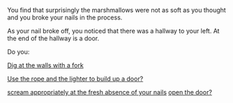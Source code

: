 You find that surprisingly the marshmallows were not as soft as you thought and you broke your nails in the process.

As your nail broke off, you noticed that there was a hallway to your left.
At the end of the hallway is a door.

Do you:

[Dig at the walls with a fork](../dig/dig.md)

[Use the rope and the lighter to build up a door?](door/door.md)

[scream appropriately at the fresh absence of your nails](../scream/scream.md)
[open the door?](opendoor/opendoor.md)

